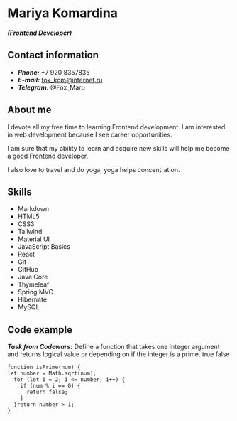 # Mariya Komardina
***(Frontend Developer)***



## Contact information
* ***Phone:*** +7 920 8357835
* ***E-mail:*** fox_kom@internet.ru
* ***Telegram:*** @Fox_Maru



## About me
I devote all my free time to learning Frontend development.
I am interested in web development because I see career opportunities.

I am sure that my ability to learn and acquire new skills will help me become a good Frontend developer.

I also love to travel and do yoga, yoga helps concentration.




## Skills
* Markdown
* HTML5
* CSS3
* Tailwind
* Material UI
* JavaScript Basics
* React
* Git
* GitHub
* Java Core
* Thymeleaf
* Spring MVC
* Hibernate
* MySQL



## Code example
***Task from Codewars:*** Define a function that takes one integer argument and returns logical value or depending on if the integer is a prime. true false

```
function isPrime(num) {
let number = Math.sqrt(num);
  for (let i = 2; i <= number; i++) {
    if (num % i == 0) {
      return false;
    }
  }return number > 1;
}
```